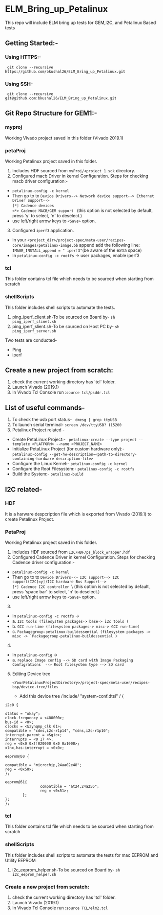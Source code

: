 # ELM_Bring_up_Petalinux
This repo will include ELM bring up tests for GEM,I2C, and  Petalinux Based tests

## Getting Started:-
### Using HTTPS:-
``` git clone --recursive https://github.com/bkushal26/ELM_Bring_up_Petalinux.git```

### Using SSH-
``` git clone --recursive git@github.com:bkushal26/ELM_Bring_up_Petalinux.git```

## Git Repo Structure for GEM1:-

### myproj
Working Vivado project saved in this folder (Vivado 2019.1)

### petaProj
Working Petalinux project saved in this folder. 
1. Includes HDF sourced from `myProj/<project_1.sdk` directory.
2. Configured macb Driver in kernel Configuration. Steps for checking macb driver configuration:- 
 -  ```petalinux-config -c kernel ```
 - Then go to to `Device Drivers--> Network device support--> Ethernet Driver Support-->` \
 		`[*] Cadence devices`\
		`<*> Cadence MACB/GEM support ` (this option is not selected by default, press 'y' to select, 'n' to deselect.)
 - use left/right arrow keys to `<Save>` option.
	
3. Configured `iperf3` application. 
- In your `<project_dir>/project-spec/meta-user/recipes-core/images/petalinux-image.bb` append add the following line:\
   ```IMAGE_INSTALL_append = " iperf3"```(be aware of the extra space)
- In ```petalinux-config -c rootfs``` -> user packages, enable iperf3
	
### tcl
This folder contains tcl file which needs to be sourced when starting from scratch

### shellScripts
This folder includes shell scripts to automate the tests.
1. ping_iperf_client.sh-To be sourced on Board by- ``` sh ping_iperf_clinet.sh ```
2. ping_iperf_slient.sh-To be sourced on Host PC by- ``` sh ping_iperf_server.sh ```
 
Two tests are conducted-
 - Ping
 - iperf



## Create a new project from scratch:
1. check the current working directory has 'tcl' folder.
2. Launch Vivado (2019.1)
3. In Vivado Tcl Console run :```source tcl/psddr.tcl```

## List of useful commands-
1. To check the usb port status- ``` dmesg | grep ttyUSB```
2. To launch serial terminal- ```screen /dev/ttyUSB? 115200```
3. Petalinux Project related -
- Create PetaLinux Project:- ```  petalinux-create --type project --template <PLATFORM> --name <PROJECT_NAME> ```
- Initialize PetaLinux Project (for custom hardware only):- <br />
``` petalinux-config --get-hw-description=<path-to-directory-containing-hardware description-file> ```
-  Configure the Linux Kernel:- ```petalinux-config -c kernel ```
-  Configure the Root Filesystem:- ```petalinux-config -c rootfs ```
-  Build the System:- ```petalinux-build ```

## I2C related-
### HDF
It is a harware despcription file which is exported from Vivado (2019.1) to create Petalinux Project.

### PetaProj
Working Petalinux project saved in this folder. 
1. Includes HDF sourced from `I2C/HDF/ps_block_wrapper.hdf` 
2. Configured Cadence Driver in kernel Configuration. Steps for checking Cadence driver configuration:- 
 -  ```petalinux-config -c kernel ```
 - Then go to to `Device Drivers--> I2C support--> I2C support(I2C[=y])I2C hardware Bus Support-->` \
 		`[*] Cadence I2C controller `\  (this option is not selected by default, press 'space bar' to select, 'n' to deselect.)
 - use left/right arrow keys to `<Save>` option.
3.
- In ```petalinux-config -c rootfs``` -> 
- a. ```I2C tools (filesystem packages-> base-> i2c tools )```
- b. ```GCC run-time (filesystem packages-> misc-> GCC run-time) ```
- c. ```Packagegroup-petalinux-buildessential (filesystem packages -> misc -> `Packagegroup-petalinux-buildessential ) ```

4.
- In  ```petalinux-config``` ->
- a. ```replace Image config --> SD card with Image Packaging Configrations  --> Root filesystem type --> SD card ```
5. Editing Device tree 

   ```<YourPetalinuxProjectDirectory>/project-spec/meta-user/recipes-bsp/device-tree/files``` 
    - Add this device tree
	/include/ "system-conf.dtsi"
/ {
```
i2c0 {

status = "okay";
clock-frequency = <400000>;
bus-id = <0>;
clocks = <&zynqmp_clk 61>;
compatible = "cdns,i2c-r1p14", "cdns,i2c-r1p10";
interrupt-parent = <&gic>;
interrupts = <0 17 4>;
reg = <0x0 0xff020000 0x0 0x1000>;
xlnx,has-interrupt = <0x0>;

eeprom@50 {

compatible = "microchip,24aa02e48";
reg = <0x50>;
};

eeprom@51{
                compatible = "at24,24a256";
                reg = <0x51>;
        };
};
};

```	

### tcl
This folder contains tcl file which needs to be sourced when starting from scratch

### shellScripts
This folder includes shell scripts to automate the tests for mac EEPROM and Utility EEPROM
1. i2c_eeprom_helper.sh-To be sourced on Board by- ``` sh i2c_eeprom_helper.sh ```

### Create a new project from scratch:
1. check the current working directory has 'tcl' folder.
2. Launch Vivado (2019.1)
3. In Vivado Tcl Console run :```source TCL/elm2.tcl```
